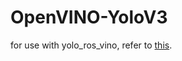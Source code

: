 # OpenVINO-YoloV3
for use with yolo_ros_vino, refer to [this](https://github.com/Haya-Alsharif/yolo_ros_vino).
